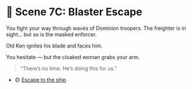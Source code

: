 
# 🔫 Scene 7C: Blaster Escape

You fight your way through waves of Dominion troopers. The freighter is in sight… but so is the masked enforcer.

Old Ken ignites his blade and faces him.

You hesitate — but the cloaked woman grabs your arm.

> “There’s no time. He’s doing this for us.”

- 😞 [Escape to the ship](../space-battles/8A.md)
